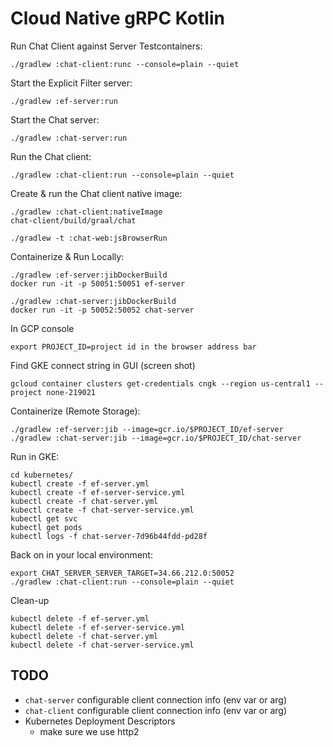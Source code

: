 # Cloud Native gRPC Kotlin

Run Chat Client against Server Testcontainers:
```
./gradlew :chat-client:runc --console=plain --quiet
```


Start the Explicit Filter server:
```
./gradlew :ef-server:run
```

Start the Chat server:
```
./gradlew :chat-server:run
```

Run the Chat client:
```
./gradlew :chat-client:run --console=plain --quiet
```

Create & run the Chat client native image:
```
./gradlew :chat-client:nativeImage
chat-client/build/graal/chat
```

```
./gradlew -t :chat-web:jsBrowserRun
```

Containerize & Run Locally:
```
./gradlew :ef-server:jibDockerBuild
docker run -it -p 50051:50051 ef-server

./gradlew :chat-server:jibDockerBuild
docker run -it -p 50052:50052 chat-server
```


In GCP console

```
export PROJECT_ID=project id in the browser address bar
```

Find GKE connect string in GUI (screen shot)

```
gcloud container clusters get-credentials cngk --region us-central1 --project none-219021
```

Containerize (Remote Storage):
```
./gradlew :ef-server:jib --image=gcr.io/$PROJECT_ID/ef-server
./gradlew :chat-server:jib --image=gcr.io/$PROJECT_ID/chat-server
```

Run in GKE:

```
cd kubernetes/
kubectl create -f ef-server.yml
kubectl create -f ef-server-service.yml
kubectl create -f chat-server.yml
kubectl create -f chat-server-service.yml
kubectl get svc
kubectl get pods
kubectl logs -f chat-server-7d96b44fdd-pd28f
```

Back on in your local environment:

```
export CHAT_SERVER_SERVER_TARGET=34.66.212.0:50052
./gradlew :chat-client:run --console=plain --quiet
```


Clean-up

```
kubectl delete -f ef-server.yml
kubectl delete -f ef-server-service.yml
kubectl delete -f chat-server.yml
kubectl delete -f chat-server-service.yml
```

## TODO

- `chat-server` configurable client connection info (env var or arg)
- `chat-client` configurable client connection info (env var or arg)
- Kubernetes Deployment Descriptors
  - make sure we use http2
